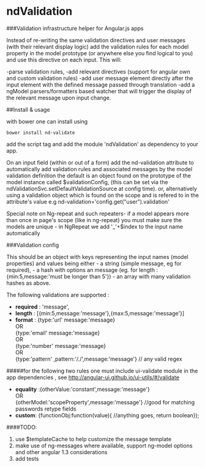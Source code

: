 ndValidation
============

###Validation infrastructure helper for Angular.js apps

Instead of re-writing the same validation directives and user messages (with their relevant display logic) add the validation rules for each model property 
in the model prototype (or anywhere else you find logical to you) and use this directive on each input.
This will:

-parse validation rules,
-add relevant directives (support for angular own and custom validation rules)
-add user message element directly after the input element with the defined message passed through translation
-add a ngModel parsers/formatters based watcher that will trigger the display of the relevant message upon input change.

##Install & usage 

with bower one can install using

    bower install nd-validate
    
add the script tag and add the module 'ndValidation' as dependency to your app.
    
On an input field (within or out of a form) add the nd-validation attribute to automatically add validation rules and associated messages by the model validation definition
the default is an object found on the prototype of the model instance called $validationConfig, (this can be set via the  ndValidationSvc.setDefaultValidationSource at config time).
or, alternatively using a validation object which is found on the scope and is refered to in the attribute's value e.g nd-validation='config.get("user").validation'

Special note on Ng-repeat and such repeaters- if a model appears more than once in page's scope (like in ng-repeat) you must make sure the models are unique - in NgRepeat we add '_'+$index to the input name automatically


###Validation config 

This should be an object with keys representing the input names (model properties) and values being either
         - a string (simple message, eg for required),
         - a hash with options an message (eg. for length : {min:5,message:'must be longer than 5'})
         - an array with many validation hashes as above.
     
The following validations are supported :
- **required** : 'message',
- **length** : [{min:5,message:'message'},{max:5,message:'message'}]
- **format** : {type:'url' message:'message}  
             OR  
         {type:'email' message:'message}  
                          OR  
         {type:'number' message:'message}  
                 OR  
        {type:'pattern' ,pattern:'/\.\/',message:'message'} // any valid regex  
                 
#####for the following two rules one must include ui-validate module in the app dependencies , see http://angular-ui.github.io/ui-utils/#/validate
- **equality** :{otherValue:'constant',message:'message'}  
                     OR  
 {otherModel:'scopeProperty',message:'message'} //good for matching passwords retype fields
- **custom**: {functionObj:function(value){ //anything goes, return boolean});

 
####TODO:
1. use $templateCache to help customize the message template
2. make use of ng-messages where available, support ng-model options and other angular 1.3 considerations
3. add tests
